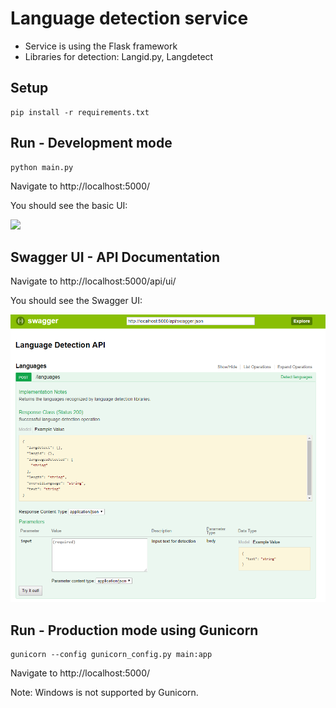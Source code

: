 # Language detection service

- Service is using the Flask framework
- Libraries for detection: Langid.py, Langdetect

## Setup
```
pip install -r requirements.txt
```

## Run - Development mode
```
python main.py
```
Navigate to http://localhost:5000/

You should see the basic UI:

<img src="screenshots/ui.png">


## Swagger UI - API Documentation

Navigate to http://localhost:5000/api/ui/

You should see the Swagger UI:

<img src="screenshots/swagger.png">


## Run - Production mode using Gunicorn
```
gunicorn --config gunicorn_config.py main:app
```
Navigate to http://localhost:5000/

Note: Windows is not supported by Gunicorn.